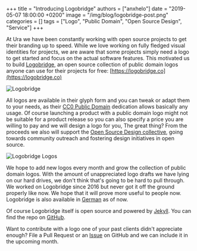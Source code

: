 +++
title = "Introducing Logobridge"
authors = ["anxhelo"]
date = "2019-05-07 18:00:00 +0200"
image = "/img/blog/logobridge-post.png"
categories = []
tags = ["Logo", "Public Domain", "Open Source Design", "Service"]
+++

At Ura we have been constantly working with open source projects to get their branding up to speed. While we love working on fully fledged visual identities for projects, we are aware that some projects simply need a logo to get started and focus on the actual software features. This motivated us to build [Logobridge](https://logobridge.co), an open source collection of public domain logos anyone can use for their projects for free: [https://logobridge.co](https://logobridge.co)

![Logobridge](/images/blog/logobridge.jpg)

All logos are available in their glyph form and you can tweak or adapt them to your needs, as their [CC0 Public Domain](https://creativecommons.org/share-your-work/public-domain/cc0/) dedication allows basically any usage. Of course launching a product with a public domain logo might not be suitable for a product release so you can also specify a price you are willing to pay and we will design a logo for you, The great thing? From the proceeds we also will support the [Open Source Design collective](https://opencollective.com/opensourcedesign), going towards community outreach and fostering design initiatives in open source.

![Logobridge Logos](/images/blog/logobridge-scrot.png)

We hope to add new logos every month and grow the collection of public domain logos. With the amount of unappreciated logo drafts we have lying on our hard drives, we don't think that's going to be hard to pull through. We worked on Logobridge since 2016 but never got it off the ground properly like now. We hope that it will prove more useful to people now. Logobridge is also available in [German](https://logobridge.co/de) as of now.

Of course Logobridge itself is open source and powered by [Jekyll](https://jekyllrb.com). You can find the repo on [GitHub]( https://github.com/uracreative/logobridge).

Want to contribute with a logo one of your past clients didn't appreciate enough? File a Pull Request or an [Issue](https://github.com/uracreative/logobridge/issues/new) on GitHub and we can include it in the upcoming month.